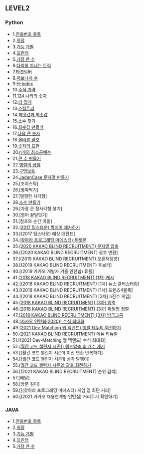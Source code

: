 ## LEVEL2

### Python <br>

 - 1.[전화번호 목록](https://github.com/Juyoung4/StudyAlgorithm/blob/master/Programmers/LEVEL2/python/1.py)
 - 2.[위장](https://github.com/Juyoung4/StudyAlgorithm/blob/master/Programmers/LEVEL2/python/2.py)
 - 3.[기능 개발](https://github.com/Juyoung4/StudyAlgorithm/blob/master/Programmers/LEVEL2/python/3.py)
 - 4.[프린터](https://github.com/Juyoung4/StudyAlgorithm/blob/master/Programmers/LEVEL2/python/4.py)
 - 5.[가장 큰 수](https://github.com/Juyoung4/StudyAlgorithm/blob/master/Programmers/LEVEL2/python/5.py)
 - 6.[다리를 지나는 트럭](https://github.com/Juyoung4/StudyAlgorithm/blob/master/Programmers/LEVEL2/python/6.py)
 - 7.[타켓넘버](https://github.com/Juyoung4/StudyAlgorithm/blob/master/Programmers/LEVEL2/python/7.py)
 - 8.[피보나치 수](https://github.com/Juyoung4/StudyAlgorithm/blob/master/Programmers/LEVEL2/python/8.py)
 - 9.[H-Index](https://github.com/Juyoung4/StudyAlgorithm/blob/master/Programmers/LEVEL2/python/9.py)
 - 10.[주식 가격](https://github.com/Juyoung4/StudyAlgorithm/blob/master/Programmers/LEVEL2/python/10.py)
 - 11.[124 나라의 숫자](https://github.com/Juyoung4/StudyAlgorithm/blob/master/Programmers/LEVEL2/python/11.py)
 - 12.[더 맵게](https://github.com/Juyoung4/StudyAlgorithm/blob/master/Programmers/LEVEL2/python/12.py)
 - 13.[스킬트리](https://github.com/Juyoung4/StudyAlgorithm/blob/master/Programmers/LEVEL2/python/13.py)
 - 14.[최댓값과 최솟값](https://github.com/Juyoung4/StudyAlgorithm/blob/master/Programmers/LEVEL2/python/14.py)
 - 15.[소수 찾기](https://github.com/Juyoung4/StudyAlgorithm/blob/master/Programmers/LEVEL2/python/15.py)
 - 16.[최솟값 만들기](https://github.com/Juyoung4/StudyAlgorithm/blob/master/Programmers/LEVEL2/python/16.py)
 - 17.[다음 큰 숫자](https://github.com/Juyoung4/StudyAlgorithm/blob/master/Programmers/LEVEL2/python/17.py)
 - 18.[올바른 괄호](https://github.com/Juyoung4/StudyAlgorithm/blob/master/Programmers/LEVEL2/python/18.py)
 - 19.[숫자의 표현](https://github.com/Juyoung4/StudyAlgorithm/blob/master/Programmers/LEVEL2/python/19.py)
 - 20.[n개의 최소공배수](https://github.com/Juyoung4/StudyAlgorithm/blob/master/Programmers/LEVEL2/python/20.py)
 - 21.[큰 수 만들기](https://github.com/Juyoung4/StudyAlgorithm/blob/master/Programmers/LEVEL2/python/21.py)
 - 22.[행렬의 곱셈](https://github.com/Juyoung4/StudyAlgorithm/blob/master/Programmers/LEVEL2/python/22.py)
 - 23.[구명보트](https://github.com/Juyoung4/StudyAlgorithm/blob/master/Programmers/LEVEL2/python/23.py)
 - 24.[JadenCase 문자열 만들기](https://github.com/Juyoung4/StudyAlgorithm/blob/master/Programmers/LEVEL2/python/24.py)
 - 25.[조이스틱]
 - 26.[땅따먹기]
 - 27.[멀쩡한 사각형]
 - 28.[소수 만들기](x)
 - 29.[가장 큰 정사각형 찾기]
 - 30.[영어 끝말잇기]
 - 31.[점프와 순간 이동]
 - 32.[(2017 팁스타운) 짝지어 제거하기](https://github.com/Juyoung4/StudyAlgorithm/blob/master/Programmers/LEVEL2/python/32.py)
 - 33.[(2017 팁스타운) 예상 대진표]
 - 34.[(찾아라 프로그래밍 마에스터) 폰켓몬](https://github.com/Juyoung4/StudyAlgorithm/blob/master/Programmers/LEVEL2/python/34.py)
 - 35.[(2020 KAKAO BLIND RECRUITMENT) 문자열 압축](https://github.com/Juyoung4/StudyAlgorithm/blob/master/Programmers/LEVEL2/python/35.py)
 - 36.[(2020 KAKAO BLIND RECRUITMENT) 괄호 변환]
 - 37.[(2019 KAKAO BLIND RECRUITMENT) 오픈채팅방]
 - 38.[(2019 KAKAO BLIND RECRUITMENT) 후보키]
 - 40.[(2019 카카오 개발자 겨울 인턴쉽) 튜플]
 - 41.[(2018 KAKAO BLIND RECRUITMENT) [1차] 캐시](https://github.com/Juyoung4/StudyAlgorithm/blob/master/Programmers/LEVEL2/python/41.py)
 - 42.[(2018 KAKAO BLIND RECRUITMENT) [1차] 뉴스 클러스터링]
 - 43.[(2018 KAKAO BLIND RECRUITMENT) [1차] 프렌즈4블록]
 - 44.[(2018 KAKAO BLIND RECRUITMENT) [3차] n진수 게임]
 - 45.[(2018 KAKAO BLIND RECRUITMENT) [3차] 압축](https://github.com/Juyoung4/StudyAlgorithm/blob/master/Programmers/LEVEL2/python/45.py)
 - 46.[(2018 KAKAO BLIND RECRUITMENT) [3차] 파일명 정렬](https://github.com/Juyoung4/StudyAlgorithm/blob/master/Programmers/LEVEL2/python/46.py)
 - 47.[(2018 KAKAO BLIND RECRUITMENT) [3차] 방금그곡](https://github.com/Juyoung4/StudyAlgorithm/blob/master/Programmers/LEVEL2/python/47.py)
 - 48.[(카카오 인턴쉽(2020)) 수식 최대화](https://github.com/Juyoung4/StudyAlgorithm/blob/master/Programmers/LEVEL2/python/48.py)
 - 49.[(2021 Dev-Matching 웹 백엔드) 행렬 테두리 회전하기](https://github.com/Juyoung4/StudyAlgorithm/blob/master/Programmers/LEVEL2/python/49.py)
 - 50.[(2021 KAKAO BLIND RECRUITMENT) 메뉴 리뉴얼](https://github.com/Juyoung4/StudyAlgorithm/blob/master/Programmers/LEVEL2/python/50.py)
 - 51.[(2021 Dev-Matching 웹 백엔드) 수식 최대화]
 - 52.[(월간 코드 챌린지 시즌1) 쿼드압축 후 개수 세기](https://github.com/Juyoung4/StudyAlgorithm/blob/master/Programmers/LEVEL2/python/52.py)
 - 53.[(월간 코드 챌린지 시즌1) 이진 변환 반복하기]
 - 54.[(월간 코드 챌린지 시즌1) 삼각 달팽이]
 - 55.[(월간 코드 챌린지 시즌2) 괄호 회전하기](https://github.com/Juyoung4/StudyAlgorithm/blob/master/Programmers/LEVEL2/python/54.py)
 - 56.[(2021 KAKAO BLIND RECRUITMENT) 순위 검색]
 - 57.[배달]
 - 58.[방문 길이]
 - 59.[[(찾아라 프로그래밍 마에스터) 게임 맵 최단 거리]
 - 60.[(2021 카카오 채용연계형 인턴십) 거리두기 확인하기]

### JAVA <br>
 - 1.[전화번호 목록](https://github.com/Juyoung4/StudyAlgorithm/blob/master/Programmers/LEVEL2/java/solution1.java)
 - 2.[위장](https://github.com/Juyoung4/StudyAlgorithm/blob/master/Programmers/LEVEL2/python/java/solution2.java)
 - 3.[기능 개발](https://github.com/Juyoung4/StudyAlgorithm/blob/master/Programmers/LEVEL2/python/java/solution3.java)
 - 4.[프린터](https://github.com/Juyoung4/StudyAlgorithm/blob/master/Programmers/LEVEL2/python/java/solution4.java)
 - 5.[가장 큰 수](https://github.com/Juyoung4/StudyAlgorithm/blob/master/Programmers/LEVEL2/python/java/solution5.java)